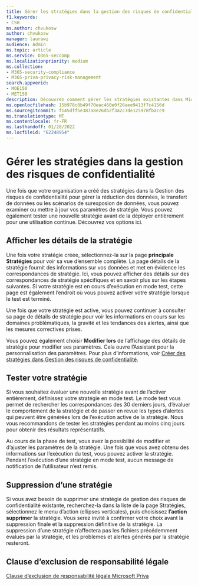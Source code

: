 ```yaml
---
title: Gérer les stratégies dans la gestion des risques de confidentialité
f1.keywords:
- CSH
ms.author: chvukosw
author: chvukosw
manager: laurawi
audience: Admin
ms.topic: article
ms.service: O365-seccomp
ms.localizationpriority: medium
ms.collection:
- M365-security-compliance
- M365-priva-privacy-risk-management
search.appverid:
- MOE150
- MET150
description: Découvrez comment gérer les stratégies existantes dans Microsoft Priva Privacy Risk Management.
ms.openlocfilehash: 15b978c8b49f70eac460e0f26aee9413f7c4156d
ms.sourcegitcommit: f145dff5e387a8e26db2f3a2c7de125978fbacc9
ms.translationtype: MT
ms.contentlocale: fr-FR
ms.lasthandoff: 01/28/2022
ms.locfileid: "62248954"
---
```

# <a name="manage-policies-in-privacy-risk-management"></a>Gérer les stratégies dans la gestion des risques de confidentialité

Une fois que votre organisation a créé des stratégies dans la Gestion des risques de confidentialité pour gérer la réduction des données, le transfert de données ou les scénarios de surexposion de données, vous pouvez examiner ou mettre à jour vos paramètres de stratégie. Vous pouvez également tester une nouvelle stratégie avant de la déployer entièrement pour une utilisation continue. Découvrez vos options ici.

## <a name="view-policy-details"></a>Afficher les détails de la stratégie

Une fois votre stratégie créée, sélectionnez-la sur la page **principale Stratégies** pour voir sa vue d’ensemble complète. La page détails de la stratégie fournit des informations sur vos données et met en évidence les correspondances de stratégie. Ici, vous pouvez afficher des détails sur des correspondances de stratégie spécifiques et en savoir plus sur les étapes suivantes. Si votre stratégie est en cours d’exécution en mode test, cette page est également l’endroit où vous pouvez activer votre stratégie lorsque le test est terminé.

Une fois que votre stratégie est active, vous pouvez continuer à consulter sa page de détails de stratégie pour voir les informations en cours sur les domaines problématiques, la gravité et les tendances des alertes, ainsi que les mesures correctives prises.

Vous pouvez également choisir **Modifier lors** de l’affichage des détails de stratégie pour modifier ses paramètres. Cela ouvre l’Assistant pour la personnalisation des paramètres. Pour plus d’informations, voir [Créer des stratégies dans Gestion des risques de confidentialité](risk-management-policies.md).

## <a name="test-your-policy"></a>Tester votre stratégie

Si vous souhaitez évaluer une nouvelle stratégie avant de l’activer entièrement, définissez votre stratégie en mode test. Le mode test vous permet de rechercher les correspondances des 30 derniers jours, d’évaluer le comportement de la stratégie et de passer en revue les types d’alertes qui peuvent être générées lors de l’exécution active de la stratégie. Nous vous recommandons de tester les stratégies pendant au moins cinq jours pour obtenir des résultats représentatifs.

Au cours de la phase de test, vous avez la possibilité de modifier et d’ajuster les paramètres de la stratégie. Une fois que vous avez obtenu des informations sur l’exécution du test, vous pouvez activer la stratégie. Pendant l’exécution d’une stratégie en mode test, aucun message de notification de l’utilisateur n’est remis.

## <a name="delete-a-policy"></a>Suppression d’une stratégie

Si vous avez besoin de supprimer une stratégie de gestion des risques de confidentialité existante, recherchez-la dans la liste de la page Stratégies, sélectionnez le menu d’action (ellipses verticales), puis choisissez **l’action supprimer** la stratégie. Vous serez invité à confirmer votre choix avant la suppression finale et la suppression définitive de la stratégie. La suppression d’une stratégie n’affectera pas les fichiers précédemment évalués par la stratégie, et les problèmes et alertes générés par la stratégie resteront.

## <a name="legal-disclaimer"></a>Clause d’exclusion de responsabilité légale

[Clause d’exclusion de responsabilité légale Microsoft Priva](priva-disclaimer.md)
